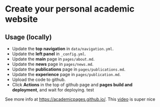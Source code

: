 # Create your personal academic website

## Usage (locally)
-  Update the **top navigation** in `data/navigation.yml`.
-  Update the **left panel** in `_config.yml`.
-  Update the **main** page in `pages/about.md`.
-  Update the **news** page in `pages/news.md`.
-  Update the **publications** page in `pages/publications.md`.
-  Update the **experience** page in `pages/publication.md`.
-  Upload the code to github.
-  Click **Actions** in the top of github page and **pages build and deployment**, and wait for deploying.
test


See more info at https://academicpages.github.io/. This [video](https://www.youtube.com/watch?v=8lJhXJCUYCc) is super nice
